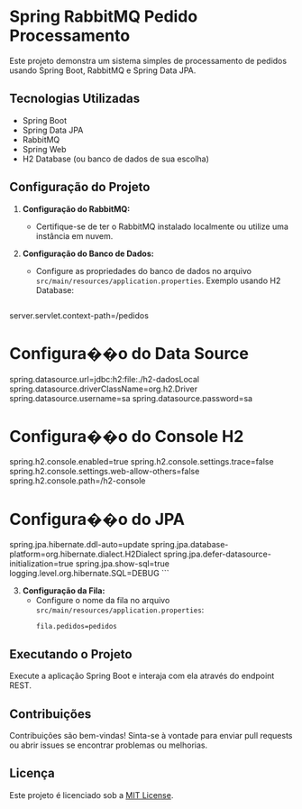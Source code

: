 # Spring RabbitMQ Pedido Processamento

Este projeto demonstra um sistema simples de processamento de pedidos usando Spring Boot, RabbitMQ e Spring Data JPA.

## Tecnologias Utilizadas

- Spring Boot
- Spring Data JPA
- RabbitMQ
- Spring Web
- H2 Database (ou banco de dados de sua escolha)

## Configuração do Projeto

1. **Configuração do RabbitMQ:**
   - Certifique-se de ter o RabbitMQ instalado localmente ou utilize uma instância em nuvem.

2. **Configuração do Banco de Dados:**
   - Configure as propriedades do banco de dados no arquivo `src/main/resources/application.properties`. Exemplo usando H2 Database:
     ```properties
 server.servlet.context-path=/pedidos
# Configura��o do Data Source
spring.datasource.url=jdbc:h2:file:./h2-dadosLocal
spring.datasource.driverClassName=org.h2.Driver
spring.datasource.username=sa
spring.datasource.password=sa

# Configura��o do Console H2
spring.h2.console.enabled=true
spring.h2.console.settings.trace=false
spring.h2.console.settings.web-allow-others=false
spring.h2.console.path=/h2-console

# Configura��o do JPA
spring.jpa.hibernate.ddl-auto=update
spring.jpa.database-platform=org.hibernate.dialect.H2Dialect
spring.jpa.defer-datasource-initialization=true
spring.jpa.show-sql=true
logging.level.org.hibernate.SQL=DEBUG
     ```

3. **Configuração da Fila:**
   - Configure o nome da fila no arquivo `src/main/resources/application.properties`:
     ```properties
     fila.pedidos=pedidos
     ```

## Executando o Projeto

Execute a aplicação Spring Boot e interaja com ela através do endpoint REST.

## Contribuições

Contribuições são bem-vindas! Sinta-se à vontade para enviar pull requests ou abrir issues se encontrar problemas ou melhorias.

## Licença

Este projeto é licenciado sob a [MIT License](LICENSE).

